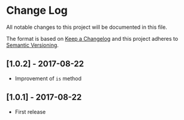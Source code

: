 # Change Log
All notable changes to this project will be documented in this file.

The format is based on [Keep a Changelog](http://keepachangelog.com/)
and this project adheres to [Semantic Versioning](http://semver.org/).

## [1.0.2] - 2017-08-22
- Improvement of `is` method

## [1.0.1] - 2017-08-22
- First release